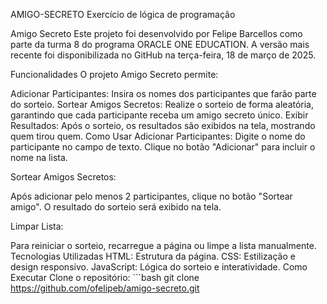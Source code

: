 AMIGO-SECRETO
Exercício de lógica de programação

Amigo Secreto
Este projeto foi desenvolvido por Felipe Barcellos como parte da turma 8 do programa ORACLE ONE EDUCATION. A versão mais recente foi disponibilizada no GitHub na terça-feira, 18 de março de 2025.

Funcionalidades
O projeto Amigo Secreto permite:

Adicionar Participantes: Insira os nomes dos participantes que farão parte do sorteio.
Sortear Amigos Secretos: Realize o sorteio de forma aleatória, garantindo que cada participante receba um amigo secreto único.
Exibir Resultados: Após o sorteio, os resultados são exibidos na tela, mostrando quem tirou quem.
Como Usar
Adicionar Participantes:
Digite o nome do participante no campo de texto.
Clique no botão "Adicionar" para incluir o nome na lista.

Sortear Amigos Secretos:

Após adicionar pelo menos 2 participantes, clique no botão "Sortear amigo".
O resultado do sorteio será exibido na tela.

Limpar Lista:

Para reiniciar o sorteio, recarregue a página ou limpe a lista manualmente.
Tecnologias Utilizadas
HTML: Estrutura da página.
CSS: Estilização e design responsivo.
JavaScript: Lógica do sorteio e interatividade.
Como Executar
Clone o repositório: ```bash git clone https://github.com/ofelipeb/amigo-secreto.git
